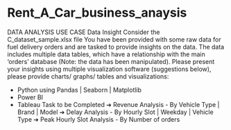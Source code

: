 # Rent_A_Car_business_anaysis
DATA ANALYSIS USE CASE
Data Insight
Consider the C_dataset_sample.xlsx file
You have been provided with some raw data for fuel delivery orders and are tasked
to provide insights on the data. The data includes multiple data tables, which have
a relationship with the main ‘orders’ database (Note: the data has been
manipulated).
Please present your insights using multiple visualization software (suggestions
below), please provide charts/ graphs/ tables and visualizations:
- Python using Pandas | Seaborn | Matplotlib
- Power BI
- Tableau
Task to be Completed
➔ Revenue Analysis - By Vehicle Type | Brand | Model
➔ Delay Analysis - By Hourly Slot | Weekday | Vehicle Type
➔ Peak Hourly Slot Analysis - By Number of orders
